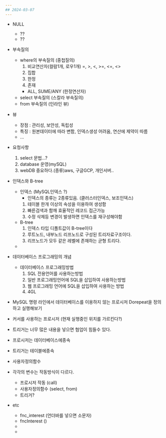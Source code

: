 ```yaml
---
## 2024-03-07
---
```


- NULL
    - ??
    - ??

- 부속질의
    - where의 부속질의 (중첩질의)
        1. 비교연산자(컬람1개, 로우1개) =, >, <, >=, <=, <>
        2. 집합
        3. 한정
        4. 존재
        - ALL, SUME/ANY (한정연산자)
    - select 부속질의 (스칼라 부속질의)
    - from 부속질의 (인라인 뷰)
- 뷰
    - 장점 : 관리성, 보안성, 독립성
    - 특징 : 원본데이터에 따라 변함, 인덱스생성 어려움, 연산에 제약이 따름
    - ...
- 요청사항
    1. select 문법...?
    2. database 운영(mySQL)
    3. webDB 중요하다.(종류)aws, 구글GCP, 개인서버..

- 인덱스와 B-tree
    - 인덱스 (MySQL인덱스 ?)
        - 인덱스의 종류는 2종류있음. (클러스터인덱스, 보조인덱스)
        1. 테이블 한개 이상의 속성을 이용하여 생성함
        2. 빠른검색과 함깨 효율적인 레코드 접근가능
        3. 수정 삭제등 변경이 발생하면 인덱스를 재구성해야함
    - B-tree
        1. 인덱스 타입 디폴트값이 B-tree이다
        2. 루트노드, 내부노드 리프노드로 구성된 트리자료구조이다.
        3. 리프노드가 모두 같은 레벨에 존재하는 균형 트리다.
    - 
    
- 데이터베이스 프로그래밍의 개념
	- 데이터베이스 프로그래밍방법
		1. SQL 전용언어를 사용하는방법
		2. 일반 프로그래밍언어에 SQL을 삽입하여 사용하는방법
		3. 웹 프로그래밍 언어에 SQL을 삽입하여 사용하는 방법
		4. 4GL
		
- MySQL 명령 라인에서 데이터베이스를 이용하지 않는 프로시저 Dorepeat을 정의하고 실행해보기
- 커서를 사용하는 프로시저 (현재 실행중인 위치를 가르킨다?) 
- 트리거는 너무 많은 내용을 넣으면 협업이 힘들수 있다.
- 프로시저는 데이터베이스에종속
- 트리거는 테이블에종속
- 사용자정의함수 
- 각각의 변수는 작동방식이 다르다.
	- 프로시저 작동 (call) 
	- 사용자정의함수 (select, from)
	- 트리거?
	
- etc
	- fnc_interest (언더바를 넣으면 소문자)
	- fncInterest ()
    - 
    - 
